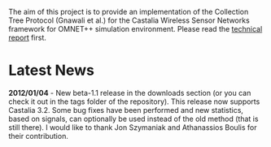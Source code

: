 The aim of this project is to provide an implementation of the Collection Tree Protocol (Gnawali et al.) for the Castalia Wireless Sensor Networks framework for OMNET++ simulation environment. Please read the [technical report](http://code.google.com/p/ctp-castalia/downloads/detail?name=colesanti_santinis_2011_ctp-castalia.pdf&can=2&q=) first.

# Latest News #
**2012/01/04** - New beta-1.1 release in the downloads section (or you can check it out in the tags folder of the repository). This release now supports Castalia 3.2. Some bug fixes have been performed and new statistics, based on signals, can optionally be used instead of the old method (that is still there).
I would like to thank Jon Szymaniak and Athanassios Boulis for their contribution.